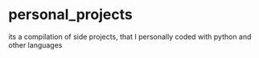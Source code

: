# personal_projects
its a compilation of side projects, that I personally coded with python and other languages

